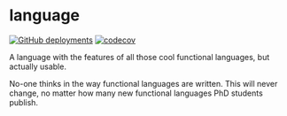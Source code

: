 # language

[![GitHub deployments](https://img.shields.io/github/deployments/jonathanwoollett-light/language/github-pages?label=website)](https://jonathanwoollett-light.github.io/language/)
[![codecov](https://codecov.io/gh/JonathanWoollett-Light/language/branch/master/graph/badge.svg?token=II1xtnbCDX)](https://codecov.io/gh/JonathanWoollett-Light/language)

A language with the features of all those cool functional languages, but actually usable.

No-one thinks in the way functional languages are written. This will never change, no matter how many new functional languages PhD students publish.

